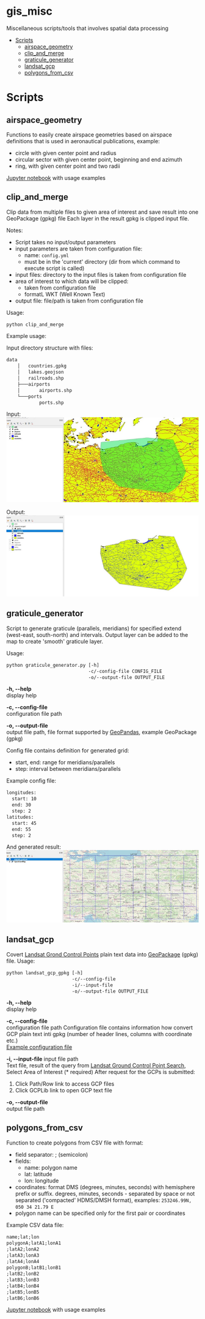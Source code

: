 # gis_misc

Miscellaneous scripts/tools that involves spatial data processing

- [Scripts](#scripts)
  - [airspace_geometry](#airspace_geometry)
  - [clip_and_merge](#clip_and_merge)
  - [graticule_generator](#graticule_geneator)
  - [landsat_gcp](#landsat_gcp)
  - [polygons_from_csv](#polygon_from_csv)

# Scripts <a name=scripts>

## airspace_geometry <a name=airspace_geometry>

Functions to easily create airspace geometries based on airspace definitions that is used in aeronautical publications,
example:
 * circle with given center point  and radius
 * circular sector with given center point, beginning and end azimuth
 * ring, with given center point and two radii

[Jupyter notebook](airspace_geometry/usage_examples.ipynb) with usage examples 

## clip_and_merge <a name=clip_and_merge>

Clip data from multiple files to given area of interest and save result into one GeoPackage (gpkg) file
Each layer in the result gpkg is clipped input file.

Notes: 
 - Script takes no input/output parameters
 - input parameters are taken from configuration file:
   - name: `config.yml`
   - must be in the 'current' directory (dir from which command to execute script is called)
 - input files: directory to the input files is taken from configuration file
 - area of interest to which data will be clipped:
   - taken from configuration file
   - formatL WKT (Well Known Text)
 - output file: file/path is taken from configuration file

Usage:
```
python clip_and_merge
```

Example usage:

Input directory structure with files:

```
data
    │   countries.gpkg
    │   lakes.geojson
    │   railroads.shp
    ├───airports
    │       airports.shp
    └───ports
            ports.shp
```

Input:
![img](img//clip_and_merge_input.jpg)

Output:
![img](img//clip_and_merge_output.jpg)

## graticule_generator <a name=graticule_geneator>

Script to generate graticule (parallels, meridians) for specified extend (west-east, south-north) and intervals.
Output layer can be added to the map to create 'smooth' graticule layer.

Usage:

```
python graticule_generator.py [-h]
                              -c/-config-file CONFIG_FILE
                              -o/--output-file OUTPUT_FILE

```
**-h, --help**  
display help

**-c, --config-file**  
configuration file path

**-o, --output-file**  
output file path, file format supported by [GeoPandas](https://geopandas.org/en/stable/), example GeoPackage (gpkg)

Config file contains definition for generated grid:
* start, end: range for meridians/parallels
* step: interval between meridians/parallels

Example config file:
```
longitudes:
  start: 10
  end: 30
  step: 2
latitudes:
  start: 45
  end: 55
  step: 2
```
And generated result:
![img](img//example_graticule.jpg)

## landsat_gcp <a name=landsat_gcp>

Covert [Landsat Grond Control Points](https://www.usgs.gov/landsat-missions/ground-control-points) plain text data into [GeoPackage](https://www.geopackage.org/) (gpkg) file.
Usage:
```
python landsat_gcp_gpkg [-h] 
                        -c/--config-file
                        -i/--input-file
                        -o/--output-file OUTPUT_FILE
```
**-h, --help**  
display help

**-c, --config-file**  
configuration file path
Configuration file contains information how convert GCP plain text inti gpkg (number of header lines, columns with coordinate etc.)  
[Example configuration file](landsat_gcp/config.yml)

**-i, --input-file**
input file path  
Text file, result of the query from [Landsat Ground Control Point Search](https://landsat.usgs.gov/gcp), Select Area of Interest (* required)
After request for the GCPs is submitted:
1. Click Path/Row link to access GCP files
2. Click GCPLib link to open GCP text file

**-o, --output-file**  
output file path

## polygons_from_csv <a name=polygon_from_csv>

Function to create polygons from CSV file with format:

* field separator: ; (semicolon)
* fields:
    * name: polygon name
    * lat: latitude
    * lon: longitude
* coordinates: format DMS (degrees, minutes, seconds) with hemisphere prefix or suffix.
 degrees, minutes, seconds - separated by space or not separated ('compacted' HDMS/DMSH format), examples: `253246.99N, 050 34 21.79 E`
* polygon name can be specified only for the first pair or coordinates

Example CSV data file:

    name;lat;lon
    polygonA;latA1;lonA1
    ;latA2;lonA2
    ;latA3;lonA3
    ;latA4;lonA4
    polygonB;latB1;lonB1
    ;latB2;lonB2
    ;latB3;lonB3
    ;latB4;lonB4
    ;latB5;lonB5
    ;latB6;lonB6


[Jupyter notebook](polygons_from_csv/usage_examples.ipynb) with usage examples 
